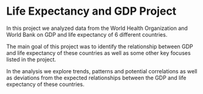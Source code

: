# Life Expectancy and GDP Project

In this project we analyzed data from the World Health Organization and World Bank on GDP and life expectancy of 6 different countries.

The main goal of this project was to identify the relationship between GDP and life expectancy of these countries as well as some other key focuses listed in the project.

In the analysis we explore trends, patterns and potential correlations as well as deviations from the expected relationships between the GDP and life expectancy of these countries.
